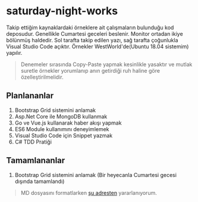 # saturday-night-works
Takip ettiğim kaynaklardaki örneklere ait çalışmaların bulunduğu kod deposudur. Genellikle Cumartesi geceleri beslenir. Monitor ortadan ikiye bölünmüş haldedir. Sol tarafta takip edilen yazı, sağ tarafta çoğunlukla Visual Studio Code açıktır. Örnekler WestWorld'de(Ubuntu 18.04 sistemim) yapılır. 

> Denemeler sırasında Copy-Paste yapmak kesinlikle yasaktır ve mutlak suretle örnekler yorumlanıp anın getirdiği ruh haline göre özelleştirilmelidir.

## Planlananlar

1. Bootstrap Grid sistemini anlamak
2. Asp.Net Core ile MongoDB kullanmak
3. Go ve Vue.js kullanarak haber akışı yapmak
4. ES6 Module kullanımını deneyimlemek
5. Visual Studio Code için Snippet yazmak
6. C# TDD Pratiği

## Tamamlananlar

1. Bootstrap Grid sistemini anlamak (Bir heyecanla Cumartesi gecesi dışında tamamlandı)

> MD dosyasını formatlarken [şu adresten](https://github.com/adam-p/markdown-here/wiki/Markdown-Cheatsheet) yararlanıyorum.
